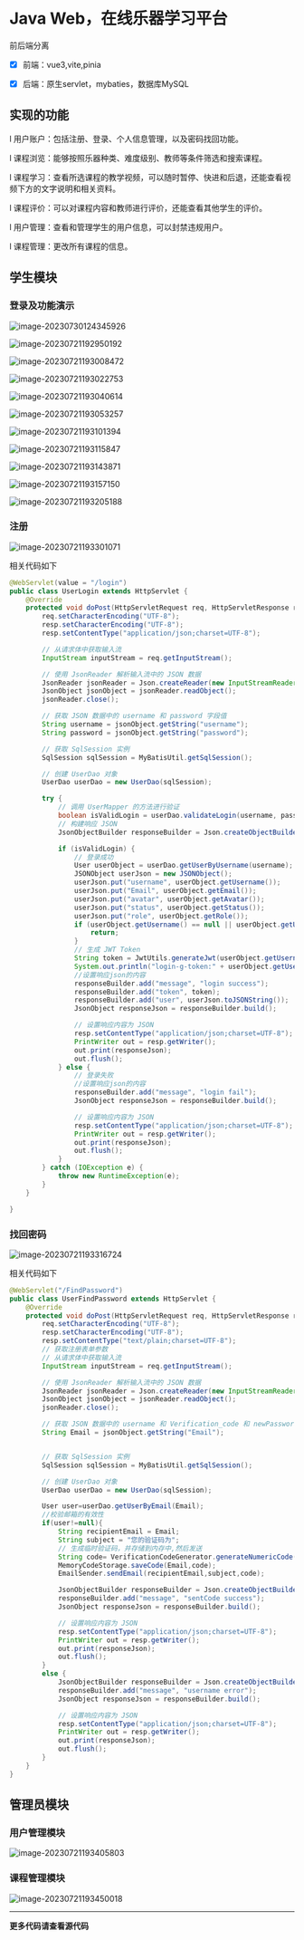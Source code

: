 # Java Web，在线乐器学习平台

前后端分离

- [x] 前端：vue3,vite,pinia
- [x] 后端：原生servlet，mybaties，数据库MySQL



## 实现的功能

l 用户账户：包括注册、登录、个人信息管理，以及密码找回功能。

l 课程浏览：能够按照乐器种类、难度级别、教师等条件筛选和搜索课程。

l 课程学习：查看所选课程的教学视频，可以随时暂停、快进和后退，还能查看视频下方的文字说明和相关资料。

l 课程评价：可以对课程内容和教师进行评价，还能查看其他学生的评价。



l 用户管理：查看和管理学生的用户信息，可以封禁违规用户。

l 课程管理：更改所有课程的信息。



## 学生模块

### 登录及功能演示

![image-20230730124345926](./img/image-20230730124345926.png)

![image-20230721192950192](https://typora-1305229676.cos.ap-chengdu.myqcloud.com//image-20230721192950192.png)



![image-20230721193008472](https://typora-1305229676.cos.ap-chengdu.myqcloud.com//image-20230721193008472.png)

![image-20230721193022753](https://typora-1305229676.cos.ap-chengdu.myqcloud.com//image-20230721193022753.png)

![image-20230721193040614](https://typora-1305229676.cos.ap-chengdu.myqcloud.com//image-20230721193040614.png)

![image-20230721193053257](https://typora-1305229676.cos.ap-chengdu.myqcloud.com//image-20230721193053257.png)

![image-20230721193101394](https://typora-1305229676.cos.ap-chengdu.myqcloud.com//image-20230721193101394.png)

![image-20230721193115847](https://typora-1305229676.cos.ap-chengdu.myqcloud.com//image-20230721193115847.png)

![image-20230721193143871](https://typora-1305229676.cos.ap-chengdu.myqcloud.com//image-20230721193143871.png)

![image-20230721193157150](https://typora-1305229676.cos.ap-chengdu.myqcloud.com//image-20230721193157150.png)

![image-20230721193205188](https://typora-1305229676.cos.ap-chengdu.myqcloud.com//image-20230721193205188.png)

### 注册

![image-20230721193301071](https://typora-1305229676.cos.ap-chengdu.myqcloud.com//image-20230721193301071.png)

相关代码如下

```java
@WebServlet(value = "/login")
public class UserLogin extends HttpServlet {
    @Override
    protected void doPost(HttpServletRequest req, HttpServletResponse resp) throws ServletException, IOException {
        req.setCharacterEncoding("UTF-8");
        resp.setCharacterEncoding("UTF-8");
        resp.setContentType("application/json;charset=UTF-8");

        // 从请求体中获取输入流
        InputStream inputStream = req.getInputStream();

        // 使用 JsonReader 解析输入流中的 JSON 数据
        JsonReader jsonReader = Json.createReader(new InputStreamReader(inputStream));
        JsonObject jsonObject = jsonReader.readObject();
        jsonReader.close();

        // 获取 JSON 数据中的 username 和 password 字段值
        String username = jsonObject.getString("username");
        String password = jsonObject.getString("password");

        // 获取 SqlSession 实例
        SqlSession sqlSession = MyBatisUtil.getSqlSession();

        // 创建 UserDao 对象
        UserDao userDao = new UserDao(sqlSession);

        try {
            // 调用 UserMapper 的方法进行验证
            boolean isValidLogin = userDao.validateLogin(username, password);
            // 构建响应 JSON
            JsonObjectBuilder responseBuilder = Json.createObjectBuilder();

            if (isValidLogin) {
                // 登录成功
                User userObject = userDao.getUserByUsername(username);
                JSONObject userJson = new JSONObject();
                userJson.put("username", userObject.getUsername());
                userJson.put("Email", userObject.getEmail());
                userJson.put("avatar", userObject.getAvatar());
                userJson.put("status", userObject.getStatus());
                userJson.put("role", userObject.getRole());
                if (userObject.getUsername() == null || userObject.getUsername() == "") {
                    return;
                }
                // 生成 JWT Token
                String token = JwtUtils.generateJwt(userObject.getUsername(), 3600000L);
                System.out.println("login-g-token:" + userObject.getUsername() + "---" + token);
                //设置响应json的内容
                responseBuilder.add("message", "login success");
                responseBuilder.add("token", token);
                responseBuilder.add("user", userJson.toJSONString());
                JsonObject responseJson = responseBuilder.build();

                // 设置响应内容为 JSON
                resp.setContentType("application/json;charset=UTF-8");
                PrintWriter out = resp.getWriter();
                out.print(responseJson);
                out.flush();
            } else {
                // 登录失败
                //设置响应json的内容
                responseBuilder.add("message", "login fail");
                JsonObject responseJson = responseBuilder.build();

                // 设置响应内容为 JSON
                resp.setContentType("application/json;charset=UTF-8");
                PrintWriter out = resp.getWriter();
                out.print(responseJson);
                out.flush();
            }
        } catch (IOException e) {
            throw new RuntimeException(e);
        }
    }

}
```

### 找回密码

![image-20230721193316724](https://typora-1305229676.cos.ap-chengdu.myqcloud.com//image-20230721193316724.png)

相关代码如下

```java
@WebServlet("/FindPassword")
public class UserFindPassword extends HttpServlet {
    @Override
    protected void doPost(HttpServletRequest req, HttpServletResponse resp) throws ServletException, IOException {
        req.setCharacterEncoding("UTF-8");
        resp.setCharacterEncoding("UTF-8");
        resp.setContentType("text/plain;charset=UTF-8");
        // 获取注册表单参数
        // 从请求体中获取输入流
        InputStream inputStream = req.getInputStream();

        // 使用 JsonReader 解析输入流中的 JSON 数据
        JsonReader jsonReader = Json.createReader(new InputStreamReader(inputStream));
        JsonObject jsonObject = jsonReader.readObject();
        jsonReader.close();

        // 获取 JSON 数据中的 username 和 Verification_code 和 newPassword 字段值
        String Email = jsonObject.getString("Email");


        // 获取 SqlSession 实例
        SqlSession sqlSession = MyBatisUtil.getSqlSession();

        // 创建 UserDao 对象
        UserDao userDao = new UserDao(sqlSession);

        User user=userDao.getUserByEmail(Email);
        //校验邮箱的有效性
        if(user!=null){
            String recipientEmail = Email;
            String subject = "您的验证码为";
            // 生成临时验证码，并存储到内存中,然后发送
            String code= VerificationCodeGenerator.generateNumericCode(6);
            MemoryCodeStorage.saveCode(Email,code);
            EmailSender.sendEmail(recipientEmail,subject,code);

            JsonObjectBuilder responseBuilder = Json.createObjectBuilder();
            responseBuilder.add("message", "sentCode success");
            JsonObject responseJson = responseBuilder.build();

            // 设置响应内容为 JSON
            resp.setContentType("application/json;charset=UTF-8");
            PrintWriter out = resp.getWriter();
            out.print(responseJson);
            out.flush();
        }
        else {
            JsonObjectBuilder responseBuilder = Json.createObjectBuilder();
            responseBuilder.add("message", "username error");
            JsonObject responseJson = responseBuilder.build();

            // 设置响应内容为 JSON
            resp.setContentType("application/json;charset=UTF-8");
            PrintWriter out = resp.getWriter();
            out.print(responseJson);
            out.flush();
        }
    }
}
```



## 管理员模块

### 用户管理模块

![image-20230721193405803](https://typora-1305229676.cos.ap-chengdu.myqcloud.com//image-20230721193405803.png)

### 课程管理模块

![image-20230721193450018](https://typora-1305229676.cos.ap-chengdu.myqcloud.com//image-20230721193450018.png)



---





**更多代码请查看源代码**
